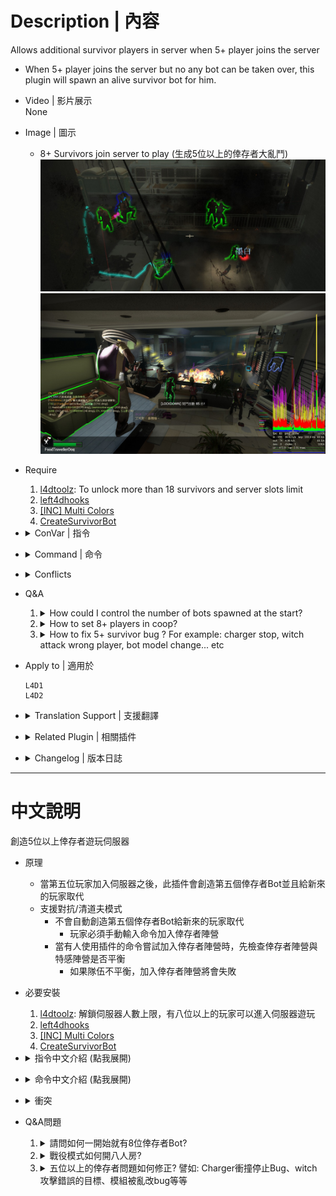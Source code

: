 # Description | 內容
Allows additional survivor players in server when 5+ player joins the server
* When 5+ player joins the server but no any bot can be taken over, this plugin will spawn an alive survivor bot for him.

* Video | 影片展示
<br>None

* Image | 圖示
	* 8+ Survivors join server to play (生成5位以上的倖存者大亂鬥)
	<br/>![l4dmultislots_1](image/l4dmultislots_1.jpg)
	<br/>![l4dmultislots_2](image/l4dmultislots_2.jpg)

* Require
	1. [l4dtoolz](https://github.com/fbef0102/Game-Private_Plugin/tree/main/Tutorial_%E6%95%99%E5%AD%B8%E5%8D%80/English/Server/Install_Other_File#l4dtoolz): To unlock more than 18 survivors and server slots limit
	2. [left4dhooks](https://forums.alliedmods.net/showthread.php?t=321696)
	3. [[INC] Multi Colors](https://github.com/fbef0102/L4D1_2-Plugins/releases/tag/Multi-Colors)
	4. [CreateSurvivorBot](https://forums.alliedmods.net/showpost.php?p=2729883&postcount=16)

* <details><summary>ConVar | 指令</summary>

	* cfg/sourcemod/l4dmultislots.cfg
		```php
		// Total survivors allowed on the server. If numbers of survivors reached limit, no any new bots would be created.
		// Must be greater then or equal to 'l4d_multislots_min_survivors'
		l4d_multislots_max_survivors "10"

		// Set minimum # of survivors in game.(Override official cvar 'survivor_limit')
		// Kick AI survivor bots if numbers of survivors has exceeded the certain value. (does not kick real player, minimum is 1)
		l4d_multislots_min_survivors "4"

		// Delete all items form survivor bots when they got kicked by this plugin. (0=off)
		l4d_multislots_bot_items_delete "1"

		// When 5+ new player joins the server but no any bot can be taken over, the player will appear as a dead survivor if survivors have left start safe area for at least X seconds. (0=Always spawn alive bot for new player)
		l4d_multislots_alive_bot_time "0"

		// Setup time interval the instruction message to spectator.(0=off)
		l4d_multislots_spec_message_interval "25"

		// Amount of HP a new 5+ Survivor will spawn with (Def 80)
		l4d_multislots_respawnhp "80"

		// Amount of buffer HP a new 5+ Survivor will spawn with (Def 20)
		l4d_multislots_respawnbuffhp "20"

		// If 1, Spawn 5+ survivor bots when round starts. (Numbers depends on Convar l4d_multislots_min_survivors)
		l4d_multislots_spawn_survivors_roundstart "0"

		// (L4D2) First slot weapon for new 5+ Survivor (1-Autoshot, 2-SPAS, 3-M16, 4-SCAR, 5-AK47, 6-SG552, 7-Mil Sniper, 8-AWP, 9-Scout, 10=Hunt Rif, 11=M60, 12=GL, 13-SMG, 14-Sil SMG, 15=MP5, 16-Pump Shot, 17=Chrome Shot, 18=Rand T1, 19=Rand T2, 20=Rand T3, 0=off)
		// GL = Grenade Launcher
		// Rand T3 = M60 or Grenade Launcher
		l4d_multislots_firstweapon "19"

		// (L4D2) Second slot weapon for new 5+ Survivor (1- Dual Pistol, 2-Magnum, 3-Chainsaw, 4=Melee weapon from map, 5=Random, 0=Only Pistol)
		l4d_multislots_secondweapon "5"

		// (L4D2) Third slot weapon for new 5+ Survivor (1 - Moltov, 2 - Pipe Bomb, 3 - Bile Jar, 4=Random, 0=off)
		l4d_multislots_thirdweapon "4"

		// (L4D2) Fourth slot weapon for new 5+ Survivor (1 - Medkit, 2 - Defib, 3 - Incendiary Pack, 4 - Explosive Pack, 5=Random, 0=off)
		l4d_multislots_forthweapon "0"

		// (L4D2) Fifth slot weapon for new 5+ Survivor (1 - Pills, 2 - Adrenaline, 3=Random, 0=off)
		l4d_multislots_fifthweapon "0"

		// (L4D1) First slot weapon for new 5+ Survivor (1 - Autoshotgun, 2 - M16, 3 - Hunting Rifle, 4 - smg, 5 - shotgun, 6=Random T1, 7=Random T2, 0=off)
		l4d_multislots_firstweapon "6"

		// (L4D1) Second slot weapon for new 5+ Survivor (1 - Dual Pistol, 0=Only Pistol)
		l4d_multislots_secondweapon "1"

		// (L4D1) Third slot weapon for new 5+ Survivor (1 - Moltov, 2 - Pipe Bomb, 3=Random, 0=off)
		l4d_multislots_thirdweapon "3"

		// (L4D1) Fourth slot weapon for new 5+ Survivor (1 - Medkit, 0=off)
		l4d_multislots_forthweapon "0"

		// (L4D1) Fifth slot weapon for new 5+ Survivor (1 - Pills, 0=off)
		l4d_multislots_fifthweapon "0"

		// If 1, allow extra first aid kits for 5+ players when in start saferoom, One extra kit per player above four. (0=No extra kits)
		l4d_multislots_saferoom_extra_first_aid "1"

		// If 1, allow extra first aid kits for 5+ players when the finale is activated, One extra kit per player above four. (0=No extra kits)
		l4d_multislots_finale_extra_first_aid "1"

		// If 1, when same player reconnect the server or rejoin survivor team but no any bot can be taken over, give him a dead bot. (0=Always spawn alive bot for same player)
		// Take effect after survivor has left safe zone
		l4d_multislots_no_second_free_spawn "0"

		// Invincible time after new 5+ Survivor spawn by this plugin. (0=off)
		// Take effect after survivor has left safe zone
		l4d_multislots_respawn_invincibletime "3.0"

		// How to join the game for new player.
		// 0: Old method. Spawn an alive bot first -> new player takes over.
		// 1: Switch new player to survivor team (dead state) -> player respawns.
		l4d_multislots_join_survior_method "0"

		// If 1, Block 'Join Survivors' commands (sm_join, sm_js)
		l4d_multislots_join_command_block "0"

		// If 1, Check team balance when player tries to use 'Join Survivors' command to join survivor team in versus/scavenge.
		// If team is unbanlance, will fail to join survivor team!
		l4d_multislots_versus_command_balance "1"

		// Teams are unbalanced when one team has this many more players than the other team in versus/scavenge.
		l4d_multislots_versus_teams_unbalance_limit "1"
		```
</details>

* <details><summary>Command | 命令</summary>
	
	* **Attempt to join Survivors**
		```php
		sm_join
		sm_js
		```

	* **Attempt to add a survivor bot (this bot will not be kicked by this plugin until someone takes over) (Adm require: ADMFLAG_KICK)**
		```php
		sm_muladdbot
		```
</details>

* <details><summary>Conflicts</summary>

	* DO NOT modify cvar ```survivor_limit``` value in your cfg
	* If you have one of following plugins, please delete
		1. [bebop - additional coop players (20+ players possible)](https://forums.alliedmods.net/showthread.php?t=110210)
		2. [SuperVersus](https://forums.alliedmods.net/showthread.php?p=830069)
		3. [[L4D & L4D2] Bots Control In Coop Mode](https://forums.alliedmods.net/showthread.php?t=175060)
		4. [ABM: A MultiSlots / SuperVersus Alternative](https://forums.alliedmods.net/showthread.php?t=291562)
</details>

* Q&A
	1. <details><summary>How could I control the number of bots spawned at the start?</summary>

		Set  whatever value you like in cfg/sourcemod/l4dmultislots.cfg
		```php
		// Set minimum # of survivors in game.(Override official cvar 'survivor_limit')
		// Kick AI survivor bots if numbers of survivors has exceeded the certain value. (does not kick real player, minimum is 1)
		l4d_multislots_min_survivors "8"

		// If 1, Spawn 5+ survivor bots when round starts. (Numbers depends on Convar l4d_multislots_min_survivors)
		l4d_multislots_spawn_survivors_roundstart "1" 
		```
	</details>

	2. <details><summary>How to set 8+ players in coop?</summary>

		Read [8+_Survivors_In_Coop](https://github.com/fbef0102/Game-Private_Plugin/tree/main/Tutorial_%E6%95%99%E5%AD%B8%E5%8D%80/English/Game/L4D2/8%2B_Survivors_In_Coop#navigation)
	</details>

	3. <details><summary>How to fix 5+ survivor bug ? For example: charger stop, witch attack wrong player, bot model change... etc</summary>

		Read [8+_Survivors_In_Coop](https://github.com/fbef0102/Game-Private_Plugin/tree/main/Tutorial_%E6%95%99%E5%AD%B8%E5%8D%80/English/Game/L4D2/8%2B_Survivors_In_Coop#navigation)
	</details>

* Apply to | 適用於
	```
	L4D1
	L4D2
	```

* <details><summary>Translation Support | 支援翻譯</summary>

	```
	English
	繁體中文
	简体中文
	Finnish
	Japanese
	Russian
	ukrainian
	spanish
	```
</details>

* <details><summary>Related Plugin | 相關插件</summary>

	1. [l4dinfectedbots](https://github.com/fbef0102/L4D1_2-Plugins/tree/master/l4dinfectedbots): Spawns multi infected bots in any mode + allows playable special infected in coop/survival + unlock infected slots (10 VS 10 available)
		> 多特感生成插件，倖存者人數越多，生成的特感越多，且不受遊戲特感數量限制
	2. [l4d_afk_commands](https://github.com/fbef0102/L4D1_2-Plugins/tree/master/l4d_afk_commands): Adds commands to let the player spectate and join team. (!afk, !survivors, !infected, etc.), but no change team abuse.
		> 提供多種命令轉換隊伍陣營 (譬如: !afk, !survivors, !infected), 但不可濫用.
	3. [l4d_infected_limit_control](https://github.com/fbef0102/Game-Private_Plugin/tree/main/Plugin_%E6%8F%92%E4%BB%B6/Common_Infected_%E6%99%AE%E9%80%9A%E6%84%9F%E6%9F%93%E8%80%85/l4d_infected_limit_control): Adjust common infecteds/hordes/mobs depends on 5+ survivors and map
		> 根據玩家人數多寡與地圖，設定普通殭屍與屍潮的數量限制
	4. [l4d_more_supply](https://github.com/fbef0102/Game-Private_Plugin/tree/main/Plugin_%E6%8F%92%E4%BB%B6/Survivor_%E4%BA%BA%E9%A1%9E/l4d_more_supply): Player can take an item on the map multi times depends on 5+ survivors in server
		> 隨著玩家人數越多，地圖上的資源可以重複拿很多次
</details>

* <details><summary>Changelog | 版本日誌</summary>

	* v6.6 (2024-10-26)
		* Bump version

	* v6.5 (2024-5-10)
		* Give melee weapons from the meleeweapons StringTable

	* v6.4 (2024-5-3)
		* If player game crash and rejoin server again, he will get an alive bot

	* v6.3 (2024-2-10)
	* v6.2 (2024-1-23)
		* Update Cvars

	* v6.1 (2023-10-20)
		* Fix multi kits bug in coop/realism mode

	* v6.0 (2023-9-1)
		* Fix message spam when survivor limit reached

	* v5.9 (2023-5-22)
		* Support l4d2 all mutation mode, New player won't be swapped to survivor team if infected team is available in current mode.

	* v5.8 (2023-5-6)
		* Support Versus/Scavenge. Server will not always switch new player to survivor team.
		* Add more cvars
		* Update Translation files

	* v5.7 (2023-4-23)
		* Don't spawn bot automatically when 5+ survivors join in versus/scavenge (player still can join survivor via command)

	* v5.6 (2023-2-18)
		* Observer(not idle) always stay Observer after map map_transition.

	* v5.5 (2023-1-13)
		* Support offical convar: 
			```php
			//0: Just a pistol, 1: Downgrade of last primary weapon, 2: Last primary weapon.
			survivor_respawn_with_guns 1
			```

	* v5.4 (2022-12-28)
		* Fixed spawing incorrect numbers of extra kits when in start saferoom.

	* v5.3 (2022-12-25)
		* [AlliedModder Post](https://forums.alliedmods.net/showpost.php?p=2715546&postcount=248)
		* Remake Code.
		* Translation support.
		* Give items and set custom health to new 5+ player.
		* Delete all items form survivor bots when they got kicked by this plugin.
		* Spawn 5+ Survivor bots when round starts.
		* This plugin will not auto move new 5+ player to survivor team if he is already in infected team.
		* Spawn extra Medkits for 5+ survivors on new chapter/finale start
		* If same player reconnect the server or rejoin survivor team to try get a second free bot, he will be a dead bot.
		* Invincible time after new 5+ Survivor spawn by this plugin.
		* Remove gamedata
		* Support Survival

	* v1.0
		* [Original Plugin By mi123645](https://forums.alliedmods.net/showthread.php?t=132408)
</details>

- - - -
# 中文說明
創造5位以上倖存者遊玩伺服器

* 原理
	* 當第五位玩家加入伺服器之後，此插件會創造第五個倖存者Bot並且給新來的玩家取代
	* 支援對抗/清道夫模式
		* 不會自動創造第五個倖存者Bot給新來的玩家取代
			* 玩家必須手動輸入命令加入倖存者陣營
		* 當有人使用插件的命令嘗試加入倖存者陣營時，先檢查倖存者陣營與特感陣營是否平衡
			* 如果隊伍不平衡，加入倖存者陣營將會失敗

* 必要安裝
	1. [l4dtoolz](https://github.com/fbef0102/Game-Private_Plugin/blob/main/Tutorial_%E6%95%99%E5%AD%B8%E5%8D%80/Chinese_%E7%B9%81%E9%AB%94%E4%B8%AD%E6%96%87/Server/%E5%AE%89%E8%A3%9D%E5%85%B6%E4%BB%96%E6%AA%94%E6%A1%88%E6%95%99%E5%AD%B8/README.md#%E5%AE%89%E8%A3%9Dl4dtoolz): 解鎖伺服器人數上限，有八位以上的玩家可以進入伺服器遊玩
	2. [left4dhooks](https://forums.alliedmods.net/showthread.php?t=321696)
	3. [[INC] Multi Colors](https://github.com/fbef0102/L4D1_2-Plugins/releases/tag/Multi-Colors)
	4. [CreateSurvivorBot](https://forums.alliedmods.net/showpost.php?p=2729883&postcount=16)

* <details><summary>指令中文介紹 (點我展開)</summary>

	* cfg/sourcemod/l4dmultislots.cfg
		```php
		// 伺服器能允許的倖存者數量. 如果倖存者超過數量限制，則伺服器不會產生新的倖存者Bots
		// 這個數值必須大於或等於 'l4d_multislots_min_survivors'
		l4d_multislots_max_survivors "10"

		// 設置遊戲最少的倖存者數量. (覆蓋官方指令 'survivor_limit')
		// 當倖存者Bot超過4位以上時踢出遊戲. (不會踢出真人玩家, 最小值是 1)
		l4d_multislots_min_survivors "4"

		// 當倖存者Bot被此插件踢出遊戲時刪除身上的所有武器與物資. (0=關閉)
		l4d_multislots_bot_items_delete "1"

		// 當第五位玩家加入伺服器之時, 如果倖存者已離開安全區域一段時間或生存模式計時已開始一段時間，則給新玩家死亡的倖存者Bot. (0=永遠都生成活著的倖存者Bot)
		l4d_multislots_alive_bot_time "0"

		// 每隔25秒提示加入遊戲訊息給旁觀者.(0=off)
		l4d_multislots_spec_message_interval "25"

		// 新生成的倖存者Bot實血值 (預設 80)
		l4d_multislots_respawnhp "80"

		// 新生成的倖存者Bot虛血值 (預設 20)
		l4d_multislots_respawnbuffhp "20"

		// 為1時，回合一開始生成第五位以上的倖存者Bot (數量依據指令 l4d_multislots_min_survivors)
		l4d_multislots_spawn_survivors_roundstart "0"

		// (L4D2) 給予新生成的倖存者Bot主武器 (1-Autoshot, 2-SPAS, 3-M16, 4-SCAR, 5-AK47, 6-SG552, 7-Mil Sniper, 8-AWP, 9-Scout, 10=Hunt Rif, 11=M60, 12=GL, 13-SMG, 14-Sil SMG, 15=MP5, 16-Pump Shot, 17=Chrome Shot, 18=隨機T1武器, 19=隨機T2武器, 20=隨機T3武器, 0=關閉)
		// GL = 榴彈發射器
		// 隨機T3武器 = M60機槍 或 榴彈發射器
		l4d_multislots_firstweapon "19"

		// (L4D2) 給予新生成的倖存者Bot副武器 (1- 雙手槍, 2-沙漠之鷹, 3-電鋸, 4=任一把近戰武器, 5=隨機, 0=只有一把手槍)
		l4d_multislots_secondweapon "5"

		// (L4D2) 給予新生成的倖存者Bot投擲物品 (1 - 火瓶, 2 - 土製炸彈, 3 - 膽汁, 4=隨機, 0=關閉)
		l4d_multislots_thirdweapon "4"

		// (L4D2) 給予新生成的倖存者Bot醫療物品 (1 - 治療包, 2 - 電擊器, 3 - 火焰包, 4 - 高爆彈, 5=隨機, 0=關閉)
		l4d_multislots_forthweapon "0"

		// (L4D2) 給予新生成的倖存者Bot副醫療物品 (1 - 藥丸, 2 - 腎上腺素, 3=隨機, 0=關閉)
		l4d_multislots_fifthweapon "0"

		// (L4D1) 給予新生成的倖存者Bot主武器 (1 - Autoshotgun, 2 - M16, 3 - Hunting Rifle, 4 - smg, 5 - shotgun, 6=隨機T1武器, 7=隨機T2武器, 0=關閉)
		l4d_multislots_firstweapon "6"

		// (L4D1) 給予新生成的倖存者Bot副武器 (1 - 雙手槍, 0=只有一把手槍)
		l4d_multislots_secondweapon "1"

		// (L4D1) 給予新生成的倖存者Bot投擲物品 (1 - 火瓶, 2 - 土製炸彈, 3=隨機, 0=關閉)
		l4d_multislots_thirdweapon "3"

		// (L4D1) 給予新生成的倖存者Bot醫療物品 (1 - 治療包, 0=關閉)
		l4d_multislots_forthweapon "0"

		// (L4D1) 給予新生成的倖存者Bot副醫療物品 (1 - 藥丸, 0=關閉)
		l4d_multislots_fifthweapon "0"

		// 為1時，最後一關救援開始時給予第五位以上的倖存者額外的治療包. (0=沒有額外治療包)
		l4d_multislots_saferoom_extra_first_aid "1"

		// 為1時，回合開始時給予第五位以上的倖存者額外的治療包. (0=沒有額外治療包)
		l4d_multislots_finale_extra_first_aid "1"

		// 為1時，當倖存者Bot被此插件踢出遊戲時刪除身上的所有武器與物資. (0=關閉)
		l4d_multislots_no_second_free_spawn "0"

		// 當此插件產生一個倖存者Bot時，有3.0秒的無敵時間不會受到任何傷害. (0=關閉)
		l4d_multislots_respawn_invincibletime "3.0"

		// 如何為新玩家生成倖存者Bot?
		// 0: 先產生一個倖存者Bot -> 再給新玩家取代
		// 1: 把新玩家轉換到倖存者死亡狀態 -> 再復活新玩家
		l4d_multislots_join_survior_method "0"

		// 為1時，禁止所有人使用插件的命令嘗試加入倖存者陣營. (sm_join, sm_js)
		l4d_multislots_join_command_block "0"

		// 為1時，當有人使用插件的命令嘗試加入倖存者陣營時，先檢查倖存者陣營與特感陣營是否平衡 (僅限對抗/清道夫模式)
		// 如果隊伍不平衡, 加入倖存者陣營將會失敗!
		l4d_multislots_versus_command_balance "1"

		// 當一方的隊伍超過另一方的隊伍這個數值以上的玩家時，則視為隊伍不平衡. (僅限對抗/清道夫模式)
		l4d_multislots_versus_teams_unbalance_limit "1"
		```
</details>

* <details><summary>命令中文介紹 (點我展開)</summary>
	
	* **嘗試加入倖存者陣營**
		```php
		sm_join
		sm_js
		```

	* **管理員新增一個倖存者Bot (這個Bot不會被踢出伺服器直到有玩家取代) (權限: ADMFLAG_KICK)**
		```php
		sm_muladdbot
		```
</details>

* <details><summary>衝突</summary>

	* 請不要修改指令值 ```survivor_limit```，否則第五位以上的玩家可能會生在起始安全區域
	* 如果有以下的插件請刪除
		1. [bebop - additional coop players (20+ players possible)](https://forums.alliedmods.net/showthread.php?t=110210)
		2. [SuperVersus](https://forums.alliedmods.net/showthread.php?p=830069)
		3. [[L4D & L4D2] Bots Control In Coop Mode](https://forums.alliedmods.net/showthread.php?t=175060)
		4. [ABM: A MultiSlots / SuperVersus Alternative](https://forums.alliedmods.net/showthread.php?t=291562)
</details>

* Q&A問題
	1. <details><summary>請問如何一開始就有8位倖存者Bot?</summary>

		在cfg/sourcemod/l4dmultislots.cfg文件當中設置指令值，可以修改，數量你高興就好
		```php
		// 設置遊戲最少的倖存者數量. (覆蓋官方指令 'survivor_limit')
		// 當倖存者Bot超過4位以上時踢出遊戲. (不會踢出真人玩家, 最小值是 1)
		l4d_multislots_min_survivors "8"

		// 為1時，回合一開始生成第五位以上的倖存者Bot (數量依據指令 l4d_multislots_min_survivors)
		l4d_multislots_spawn_survivors_roundstart "1" 
		```
	</details>

	2. <details><summary>戰役模式如何開八人房?</summary>

		請閱讀[8位玩家遊玩戰役模式](https://github.com/fbef0102/Game-Private_Plugin/tree/main/Tutorial_%E6%95%99%E5%AD%B8%E5%8D%80/Chinese_%E7%B9%81%E9%AB%94%E4%B8%AD%E6%96%87/Game/L4D2/8%E4%BD%8D%E7%8E%A9%E5%AE%B6%E9%81%8A%E7%8E%A9%E6%88%B0%E5%BD%B9%E6%A8%A1%E5%BC%8F#%E5%AE%89%E8%A3%9D%E7%B8%BD%E6%94%AC)
	</details>

	3. <details><summary>五位以上的倖存者問題如何修正? 譬如: Charger衝撞停止Bug、witch攻擊錯誤的目標、模組被亂改bug等等</summary>

		請閱讀[8位玩家遊玩戰役模式](https://github.com/fbef0102/Game-Private_Plugin/tree/main/Tutorial_%E6%95%99%E5%AD%B8%E5%8D%80/Chinese_%E7%B9%81%E9%AB%94%E4%B8%AD%E6%96%87/Game/L4D2/8%E4%BD%8D%E7%8E%A9%E5%AE%B6%E9%81%8A%E7%8E%A9%E6%88%B0%E5%BD%B9%E6%A8%A1%E5%BC%8F#%E5%AE%89%E8%A3%9D%E7%B8%BD%E6%94%AC)
	</details>